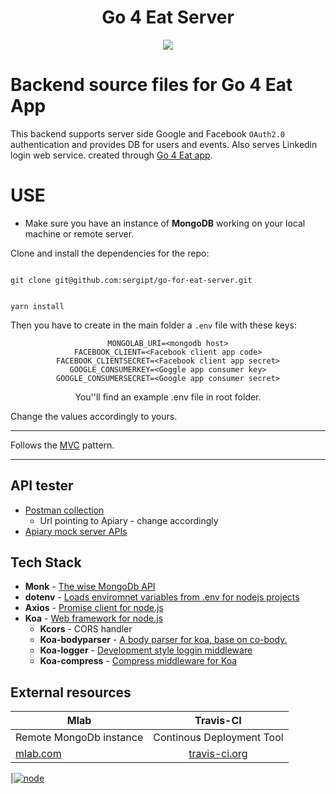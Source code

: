 <h1 align="center">Go 4 Eat Server</h1>
<div align="center">
<img src="https://github.com/sergipt/go-for-eat-server/blob/feature/documentation/assets/appIcone.png?raw=true">
</div>

# Backend source files for Go 4 Eat App

This backend supports server side Google and Facebook `OAuth2.0` authentication and provides DB for users and events.
Also serves Linkedin login web service.
created through [Go 4 Eat app](https://github.com/redspanner/go-for-eat-client).

# USE

* Make sure you have an instance of **MongoDB** working on your local machine or remote server.

Clone and install the dependencies for the repo:

<code>
git clone git@github.com:sergipt/go-for-eat-server.git

yarn install
</code>

Then you have to create in the main folder a `.env` file with these keys:

<div align="center">

```dotenv
MONGOLAB_URI=<mongodb host>
FACEBOOK_CLIENT=<Facebook client app code>
FACEBOOK_CLIENTSECRET=<Facebook client app secret>
GOOGLE_CONSUMERKEY=<Goggle app consumer key>
GOOGLE_CONSUMERSECRET=<Google app consumer secret>
```

You''ll find an example .env file in root folder.

</div>

Change the values accordingly to yours.

---

Follows the [MVC](https://en.wikipedia.org/wiki/Model%E2%80%93view%E2%80%93controller) pattern.

---

## API tester

* [Postman collection](https://www.getpostman.com/collections/fe388c40163fa169bada)
  * Url pointing to Apiary - change accordingly
* [Apiary mock server APIs](https://go4eat.docs.apiary.io/#reference)

## Tech Stack

* **Monk** - [The wise MongoDb API](https://github.com/Automattic/monk)
* **dotenv** - [Loads enviromnet variables from .env for nodejs projects](https://github.com/motdotla/dotenv)
* **Axios** - [Promise client for node.js](https://github.com/axios/axios)
* **Koa** - [Web framework for node.js](http://koajs.com/)
  * **Kcors** - CORS handler
  * **Koa-bodyparser** - [A body parser for koa, base on co-body.](https://github.com/koajs/bodyparser)
  * **Koa-logger** - [Development style loggin middleware](https://github.com/koajs/logger)
  * **Koa-compress** - [Compress middleware for Koa](https://github.com/koajs/compress)

## External resources

| **Mlab**                         |         **Travis-CI**          |
| -------------------------------- | :----------------------------: |
| Remote MongoDb instance          |   Continous Deployment Tool    |
| [mlab.com](https://www.mlab.com) | [travis-ci.org](travis-ci.org) |

|[![node](https://img.shields.io/node/v/passport.svg?style=flat-square)]()
